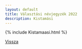 ```yaml
---
layout: default
title: Választási névjegyzék 2022
description: Kistamási
---
```


{% include Kistamaasi.html %}

[Vissza](./)